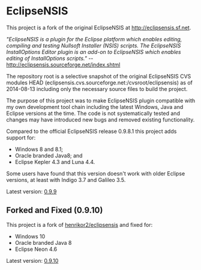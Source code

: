 # EclipseNSIS

This project is a fork of the original EclipseNSIS at http://eclipsensis.sf.net. 

_"EclipseNSIS is a plugin for the Eclipse platform which enables editing, compiling and testing Nullsoft Installer (NSIS) scripts. The EclipseNSIS InstallOptions Editor plugin is an add-on to EclipseNSIS which enables editing of InstallOptions scripts."_ -- http://eclipsensis.sourceforge.net/index.shtml

The repository root is a selective snapshot of the original EclipseNSIS CVS modules HEAD (eclipsensis.cvs.sourceforge.net:/cvsroot/eclipsensis) as of 2014-08-13 including only the necessary source files to build the project.

The purpose of this project was to make EclipseNSIS plugin compatible with my own development tool chain including the latest Windows, Java and Eclipse versions at the time. The code is not systematically tested and changes may have introduced new bugs and removed existing functionality.

Compared to the official EclipseNSIS release 0.9.8.1 this project adds support for:

*   Windows 8 and 8.1;
*   Oracle branded Java8; and
*   Eclipse Kepler 4.3 and Luna 4.4.

Some users have found that this version doesn't work with older Eclipse versions, at least with Indigo 3.7 and Galileo 3.5.

Latest version: [0.9.9](https://github.com/henrikor2/eclipsensis/raw/master/dist/eclipsensis-0.9.9.zip)

## Forked and Fixed (0.9.10)

This project is a fork of [henrikor2/eclipsensis](https://github.com/henrikor2/eclipsensis) and fixed for:

* Windows 10
* Oracle branded Java 8
* Eclipse Neon 4.6

Latest version: [0.9.10](https://github.com/spt-oss/eclipsensis/blob/master/dist/eclipsensis-0.9.10.zip)
